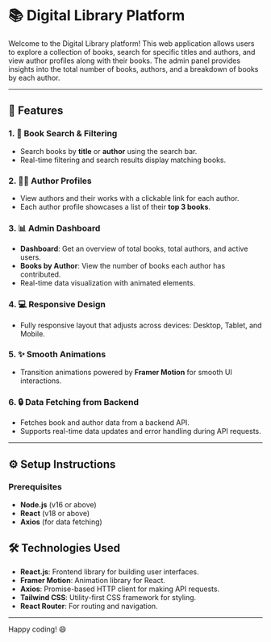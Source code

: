 
# 📚 Digital Library Platform

Welcome to the Digital Library platform! This web application allows users to explore a collection of books, search for specific titles and authors, and view author profiles along with their books. The admin panel provides insights into the total number of books, authors, and a breakdown of books by each author.

---

## 🚀 Features

### 1. **📖 Book Search & Filtering**
   - Search books by **title** or **author** using the search bar.
   - Real-time filtering and search results display matching books.

### 2. **👨‍🏫 Author Profiles**
   - View authors and their works with a clickable link for each author.
   - Each author profile showcases a list of their **top 3 books**.

### 3. **📊 Admin Dashboard**
   - **Dashboard**: Get an overview of total books, total authors, and active users.
   - **Books by Author**: View the number of books each author has contributed.
   - Real-time data visualization with animated elements.

### 4. **💻 Responsive Design**
   - Fully responsive layout that adjusts across devices: Desktop, Tablet, and Mobile.

### 5. **✨ Smooth Animations**
   - Transition animations powered by **Framer Motion** for smooth UI interactions.

### 6. **🔒 Data Fetching from Backend**
   - Fetches book and author data from a backend API.
   - Supports real-time data updates and error handling during API requests.

---

## ⚙️ Setup Instructions

### Prerequisites
- **Node.js** (v16 or above)
- **React** (v18 or above)
- **Axios** (for data fetching)


## 🛠️ Technologies Used

- **React.js**: Frontend library for building user interfaces.
- **Framer Motion**: Animation library for React.
- **Axios**: Promise-based HTTP client for making API requests.
- **Tailwind CSS**: Utility-first CSS framework for styling.
- **React Router**: For routing and navigation.

---



Happy coding! 😄
